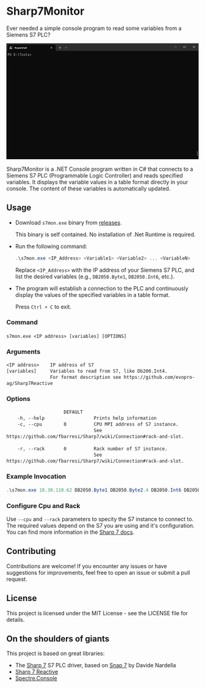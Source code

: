 ﻿# Sharp7Monitor

Ever needed a simple console program to read some variables from a Siemens S7 PLC?

![alt text](docs/images/execute%20s7mon.gif?raw=true "run s7mon.exe demo")

Sharp7Monitor is a .NET Console program written in C# that connects to a Siemens S7 PLC (Programmable Logic Controller) and reads specified variables.
It displays the variable values in a table format directly in your console. The content of these variables is automatically updated.

## Usage

 - Download `s7mon.exe` binary from [releases](https://github.com/Peter-B-/Sharp7.Monitor/releases/latest).
 
   This binary is self contained. No installation of .Net Runtime is required.

 - Run the following command:
   ```powershell
   .\s7mon.exe <IP_Address> <Variable1> <Variable2> ... <VariableN>
   ```
   Replace `<IP_Address>` with the IP address of your Siemens S7 PLC, and list the desired variables (e.g., `DB2050.Byte1`, `DB2050.Int6`, etc.).

 - The program will establish a connection to the PLC and continuously display the values of the specified variables in a table format.
 
   Press `Ctrl + C` to exit.


### Command

`s7mon.exe <IP address> [variables] [OPTIONS]`

### Arguments

    <IP address>    IP address of S7
    [variables]     Variables to read from S7, like Db200.Int4.
                    For format description see https://github.com/evopro-ag/Sharp7Reactive

### Options
```
                     DEFAULT
    -h, --help                  Prints help information
    -c, --cpu        0          CPU MPI address of S7 instance.
                                See https://github.com/fbarresi/Sharp7/wiki/Connection#rack-and-slot.

    -r, --rack       0          Rack number of S7 instance.
                                See https://github.com/fbarresi/Sharp7/wiki/Connection#rack-and-slot.
```


### Example Invocation

```powershell
.\s7mon.exe 10.30.110.62 DB2050.Byte1 DB2050.Byte2.4 DB2050.Int6 DB2050.Real34 DB2050.String50.20
```

### Configure Cpu and Rack

Use `--cpu` and `--rack` parameters to specity the S7 instance to connect to. The required values depend on
the S7 you are using and it's configuration. You can find more information in the
[Sharp 7 docs](https://github.com/fbarresi/Sharp7/wiki/Connection#rack-and-slot).



## Contributing

Contributions are welcome! If you encounter any issues or have suggestions for improvements, feel free to open an issue or submit a pull request.

## License

This project is licensed under the MIT License - see the LICENSE file for details.

## On the shoulders of giants

This project is based on great libraries:

 - The [Sharp 7](https://github.com/fbarresi/Sharp7) S7 PLC driver, based on [Snap 7](https://snap7.sourceforge.net/) by Davide Nardella
 - [Sharp 7 Reactive](https://github.com/evopro-ag/Sharp7Reactive)
 - [Spectre.Console](https://github.com/spectreconsole/spectre.console)

